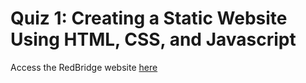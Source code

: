 # Quiz 1: Creating a Static Website Using HTML, CSS, and Javascript
Access the RedBridge website [here](https://ch-tato.github.io)

